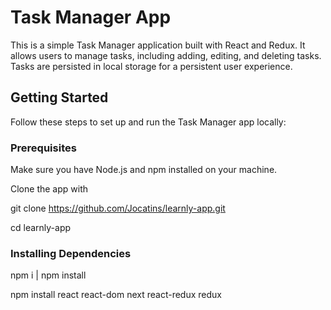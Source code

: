 # Task Manager App

This is a simple Task Manager application built with React and Redux. It allows users to manage tasks, including adding, editing, and deleting tasks. Tasks are persisted in local storage for a persistent user experience.

## Getting Started

Follow these steps to set up and run the Task Manager app locally:

### Prerequisites

Make sure you have Node.js and npm installed on your machine.

Clone the app with 

git clone https://github.com/Jocatins/learnly-app.git

cd learnly-app

### Installing Dependencies

npm i | npm install

npm install react react-dom next react-redux redux
```
